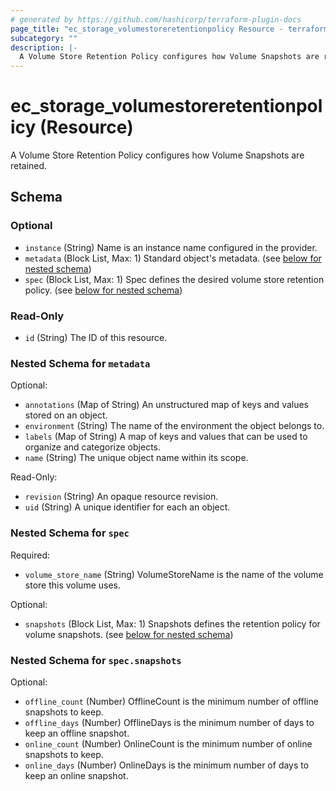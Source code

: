 ```yaml
---
# generated by https://github.com/hashicorp/terraform-plugin-docs
page_title: "ec_storage_volumestoreretentionpolicy Resource - terraform-provider-ec"
subcategory: ""
description: |-
  A Volume Store Retention Policy configures how Volume Snapshots are retained.
---
```


# ec_storage_volumestoreretentionpolicy (Resource)

A Volume Store Retention Policy configures how Volume Snapshots are retained.



<!-- schema generated by tfplugindocs -->
## Schema

### Optional

- `instance` (String) Name is an instance name configured in the provider.
- `metadata` (Block List, Max: 1) Standard object's metadata. (see [below for nested schema](#nestedblock--metadata))
- `spec` (Block List, Max: 1) Spec defines the desired volume store retention policy. (see [below for nested schema](#nestedblock--spec))

### Read-Only

- `id` (String) The ID of this resource.

<a id="nestedblock--metadata"></a>
### Nested Schema for `metadata`

Optional:

- `annotations` (Map of String) An unstructured map of keys and values stored on an object.
- `environment` (String) The name of the environment the object belongs to.
- `labels` (Map of String) A map of keys and values that can be used to organize and categorize objects.
- `name` (String) The unique object name within its scope.

Read-Only:

- `revision` (String) An opaque resource revision.
- `uid` (String) A unique identifier for each an object.


<a id="nestedblock--spec"></a>
### Nested Schema for `spec`

Required:

- `volume_store_name` (String) VolumeStoreName is the name of the volume store this volume uses.

Optional:

- `snapshots` (Block List, Max: 1) Snapshots defines the retention policy for volume snapshots. (see [below for nested schema](#nestedblock--spec--snapshots))

<a id="nestedblock--spec--snapshots"></a>
### Nested Schema for `spec.snapshots`

Optional:

- `offline_count` (Number) OfflineCount is the minimum number of offline snapshots to keep.
- `offline_days` (Number) OfflineDays is the minimum number of days to keep an offline snapshot.
- `online_count` (Number) OnlineCount is the minimum number of online snapshots to keep.
- `online_days` (Number) OnlineDays is the minimum number of days to keep an online snapshot.
